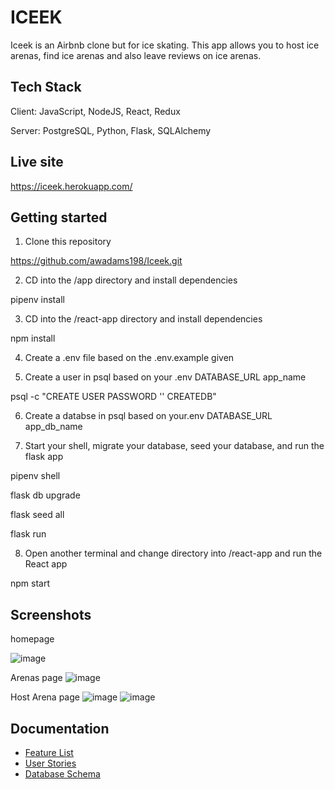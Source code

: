 # ICEEK

 Iceek is an Airbnb clone but for ice skating. This app allows you
 to host ice arenas, find ice arenas and also leave reviews on ice
 arenas.


## Tech Stack

Client: JavaScript, NodeJS, React, Redux

Server: PostgreSQL, Python, Flask, SQLAlchemy

## Live site

https://iceek.herokuapp.com/

## Getting started

1. Clone this repository

https://github.com/awadams198/Iceek.git

2. CD into the /app directory and install dependencies

pipenv install

3. CD into the /react-app directory and install dependencies

npm install

4. Create a .env file based on the .env.example given

5. Create a user in psql based on your .env DATABASE_URL app_name

psql -c "CREATE USER <username> PASSWORD '<password>' CREATEDB"

6. Create a databse in psql based on your.env DATABASE_URL app_db_name

7. Start your shell, migrate your database, seed your database, and run the flask app

pipenv shell

flask db upgrade

flask seed all

flask run

8. Open another terminal and change directory into /react-app and run the React app

npm start

## Screenshots
homepage

![image](https://user-images.githubusercontent.com/86488501/155614574-29fa5efb-a0d2-4d12-aa19-61225077b885.png)

Arenas page
![image](https://user-images.githubusercontent.com/86488501/155616450-f671cbfa-c7c1-434f-9084-c761baeefbc9.png)

Host Arena page
![image](https://user-images.githubusercontent.com/86488501/155616542-c1f7be44-03fe-4325-b720-47738a926e70.png)
![image](https://user-images.githubusercontent.com/86488501/155616642-b3734531-4eb9-4a00-b202-7d9b4b421856.png)
 
 ## Documentation
 
- [Feature List](https://github.com/awadams198/Iceek/wiki/Feature-List)
- [User Stories](https://github.com/awadams198/Iceek/wiki/User-Stories)
- [Database Schema](https://github.com/awadams198/Iceek/wiki/Database-Schema)
 


 
